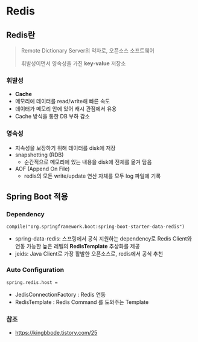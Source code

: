 # Redis

## Redis란

> Remote Dictionary Server의 약자로, 오픈소스 소프트웨어
>
> 휘발성이면서 영속성을 가진 **key-value** 저장소

### 휘발성

* **Cache**
* 메모리에 데이터를 read/write해 빠른 속도
* 데이터가 메모리 안에 있어 캐시 관점에서 유용
* Cache 방식을 통한 DB 부하 감소

### 영속성

* 지속성을 보장하기 위해 데이터를 disk에 저장
* snapshotting (RDB)
  * 순간적으로 메모리에 있는 내용을 disk에 전체를 옮겨 담음
* AOF (Append On File)
  * redis의 모든 write/update 연산 자체를 모두 log 파일에 기록



## Spring Boot 적용

### Dependency

```
compile("org.springframework.boot:spring-boot-starter-data-redis")
```

* spring-data-redis: 스프링에서 공식 지원하는 dependency로 Redis Client와 연동 가능한 높은 레벨의 **RedisTemplate** 추상화를 제공
* jeids: Java Client로 가장 활발한 오픈소스로, redis에서 공식 추천

### Auto Configuration

```
spring.redis.host = 
```

* JedisConnectionFactory : Redis 연동
* RedisTemplate : Redis Command 를 도와주는 Template





### 참조

* https://kingbbode.tistory.com/25
